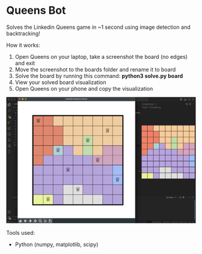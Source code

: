 # Queens Bot

Solves the Linkedin Queens game in ~1 second using image detection and backtracking!

How it works:
 1. Open Queens on your laptop, take a screenshot the board (no edges) and exit
 2. Move the screenshot to the boards folder and rename it to board
 3. Solve the board by running this command: <strong>python3 solve.py board</strong>
 4. View your solved board visualization
 5. Open Queens on your phone and copy the visualization

<img src="example.png" style="width: 600px" />

Tools used:
 - Python (numpy, matplotlib, scipy)
